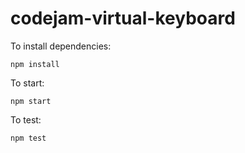 # codejam-virtual-keyboard
To install dependencies:

    npm install
  
 To start:
 
    npm start
  
 To test: 
 
    npm test
